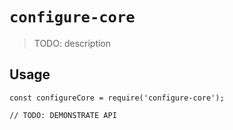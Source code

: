 # `configure-core`

> TODO: description

## Usage

```
const configureCore = require('configure-core');

// TODO: DEMONSTRATE API
```
